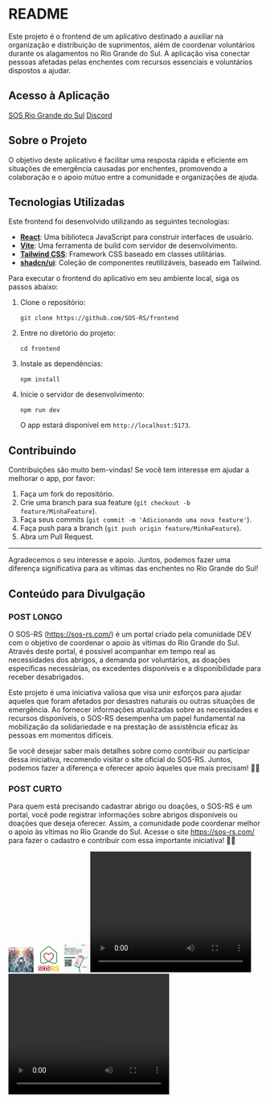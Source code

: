 # README

Este projeto é o frontend de um aplicativo destinado a auxiliar na organização e distribuição de suprimentos, além de coordenar voluntários durante os alagamentos no Rio Grande do Sul. A aplicação visa conectar pessoas afetadas pelas enchentes com recursos essenciais e voluntários dispostos a ajudar.

## Acesso à Aplicação

[SOS Rio Grande do Sul](https://sos-rs.com/)
[Discord](https://discord.gg/eJTuannsd6)

## Sobre o Projeto

O objetivo deste aplicativo é facilitar uma resposta rápida e eficiente em situações de emergência causadas por enchentes, promovendo a colaboração e o apoio mútuo entre a comunidade e organizações de ajuda.

## Tecnologias Utilizadas

Este frontend foi desenvolvido utilizando as seguintes tecnologias:

- [**React**](https://react.dev/): Uma biblioteca JavaScript para construir interfaces de usuário.
- [**Vite**](https://vitejs.dev/guide/): Uma ferramenta de build com servidor de desenvolvimento.
- [**Tailwind CSS**](https://tailwindcss.com/docs/installation): Framework CSS baseado em classes utilitárias.
- [**shadcn/ui**](https://ui.shadcn.com/docs): Coleção de componentes reutilizáveis, baseado em Tailwind.

Para executar o frontend do aplicativo em seu ambiente local, siga os passos abaixo:

1. Clone o repositório:
   ```
   git clone https://github.com/SOS-RS/frontend
   ```
2. Entre no diretório do projeto:
   ```
   cd frontend
   ```
3. Instale as dependências:
   ```
   npm install
   ```
4. Inicie o servidor de desenvolvimento:
   ```
   npm run dev
   ```
   O app estará disponível em `http://localhost:5173`.

## Contribuindo

Contribuições são muito bem-vindas! Se você tem interesse em ajudar a melhorar o app, por favor:

1. Faça um fork do repositório.
2. Crie uma branch para sua feature (`git checkout -b feature/MinhaFeature`).
3. Faça seus commits (`git commit -m 'Adicionando uma nova feature'`).
4. Faça push para a branch (`git push origin feature/MinhaFeature`).
5. Abra um Pull Request.

---

Agradecemos o seu interesse e apoio. Juntos, podemos fazer uma diferença significativa para as vítimas das enchentes no Rio Grande do Sul!

## Conteúdo para Divulgação
### POST LONGO

O SOS-RS (https://sos-rs.com/) é um portal criado pela comunidade DEV com o objetivo de coordenar o apoio às vítimas do Rio Grande do Sul. Através deste portal, é possível acompanhar em tempo real as necessidades dos abrigos, a demanda por voluntários, as doações específicas necessárias, os excedentes disponíveis e a disponibilidade para receber desabrigados.

Este projeto é uma iniciativa valiosa que visa unir esforços para ajudar aqueles que foram afetados por desastres naturais ou outras situações de emergência. Ao fornecer informações atualizadas sobre as necessidades e recursos disponíveis, o SOS-RS desempenha um papel fundamental na mobilização da solidariedade e na prestação de assistência eficaz às pessoas em momentos difíceis.

Se você desejar saber mais detalhes sobre como contribuir ou participar dessa iniciativa, recomendo visitar o site oficial do SOS-RS. Juntos, podemos fazer a diferença e oferecer apoio àqueles que mais precisam! 🤝🌟


### POST CURTO 

Para quem está precisando cadastrar abrigo ou doações, o SOS-RS é um portal, você pode registrar informações sobre abrigos disponíveis ou doações que deseja oferecer. Assim, a comunidade pode coordenar melhor o apoio às vítimas no Rio Grande do Sul. Acesse o site  https://sos-rs.com/ para fazer o cadastro e contribuir com essa importante iniciativa! 🤝🌟

<img src="divulgacao/img.jpeg" alt="imagem ia" width="10%" >
<img src="divulgacao/logo.png" alt="logo" width="10%">
<img src="divulgacao/qrcode.png" alt="qr code" width="10%">
<video width="320" height="240" controls src="divulgacao/como usar.mp4" type="video/mp4"></video>
<video width="320" height="240" controls src="divulgacao/equipe sos.mp4" type="video/mp4"></video>





